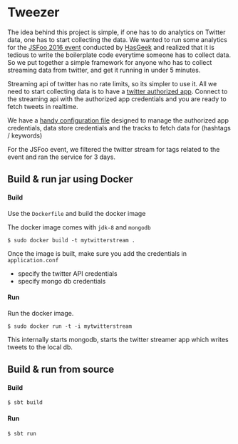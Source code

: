 # Tweezer #

The idea behind this project is simple, if one has to do analytics on Twitter data, one has to start collecting the data.
We wanted to run some analytics for the [JSFoo 2016 event](http://jsfoo.in) conducted by [HasGeek](http://https://hasgeek.com/) and realized that it is tedious to write the boilerplate code everytime someone has to collect data.
So we put together a simple framework for anyone who has to collect streaming data from twitter, and get it running in under 5 minutes.

Streaming api of twitter has no rate limits, so its simpler to use it. All we need to start collecting data is to have a [twitter authorized app](https://dev.twitter.com/oauth/overview).
Connect to the streaming api with the authorized app credentials and you are ready to fetch tweets in realtime.

We have a [handy configuration file](https://gitlab.com/unnati/harate/blob/master/application.conf) designed to manage the authorized app credentials, data store credentials and the tracks to fetch data for (hashtags / keywords)

For the JSFoo event, we filtered the twitter stream for tags related to the event and ran the service for 3 days.

## Build & run jar using Docker ##

#### Build

Use the `Dockerfile` and build the docker image

The docker image comes with `jdk-8` and `mongodb`

```
$ sudo docker build -t mytwitterstream .
```

Once the image is built, make sure you add the credentials in `application.conf`

* specify the twitter API credentials
* specify mongo db credentials

#### Run

Run the docker image.

```
$ sudo docker run -t -i mytwitterstream
```

This internally starts mongodb, starts the twitter streamer app which writes tweets to the local db.

## Build & run from source ##

#### Build

```
$ sbt build
```

#### Run

```
$ sbt run
```
